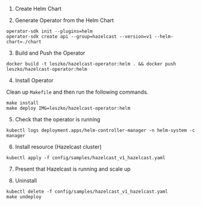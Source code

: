 1. Create Helm Chart

2. Generate Operator from the Helm Chart

```
operator-sdk init --plugins=helm
operator-sdk create api --group=hazelcast --version=v1 --helm-chart=./chart
```

3. Build and Push the Operator

```
docker build -t leszko/hazelcast-operator:helm . && docker push leszko/hazelcast-operator:helm
```

4. Install Operator

Clean up `Makefile` and then run the following commands.

```
make install
make deploy IMG=leszko/hazelcast-operator:helm
```

5. Check that the operator is running

```
kubectl logs deployment.apps/helm-controller-manager -n helm-system -c manager
```

6. Install resource (Hazelcast cluster)

```
kubectl apply -f config/samples/hazelcast_v1_hazelcast.yaml
```

7. Present that Hazelcast is running and scale up

8. Uninstall

```
kubectl delete -f config/samples/hazelcast_v1_hazelcast.yaml
make undeploy
```